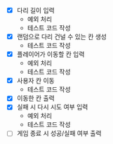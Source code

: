 - [x] 다리 길이 입력
  - 예외 처리
  - 테스트 코드 작성
- [x] 랜덤으로 다리 건널 수 있는 칸 생성
  - 테스트 코드 작성
- [x] 플레이어가 이동할 칸 입력
  - 예외 처리
  - 테스트 코드 작성
- [x] 사용자 칸 이동
  - 테스트 코드 작성
- [x] 이동한 칸 출력
- [x] 실패 시 다시 시도 여부 입력
  - 예외 처리
  - 테스트 코드 작성
- [ ] 게임 종료 시 성공/실패 여부 출력